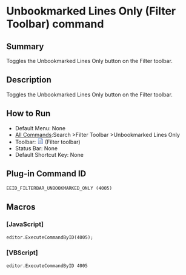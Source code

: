 # Unbookmarked Lines Only (Filter Toolbar) command

## Summary

Toggles the Unbookmarked Lines Only button on the Filter toolbar.

## Description

Toggles the Unbookmarked Lines Only button on the Filter toolbar.

## How to Run

- Default Menu: None
- [All Commands](../tools/all_commands):Search
\>Filter Toolbar \>Unbookmarked Lines Only
- Toolbar: ![](../../images/unbookmarked_lines_only.png) (Filter toolbar)
- Status Bar: None
- Default Shortcut Key: None

## Plug-in Command ID

```
EEID_FILTERBAR_UNBOOKMARKED_ONLY (4005)
```

## Macros

### \[JavaScript\]

```
editor.ExecuteCommandByID(4005);
```

### \[VBScript\]

```
editor.ExecuteCommandByID 4005
```
